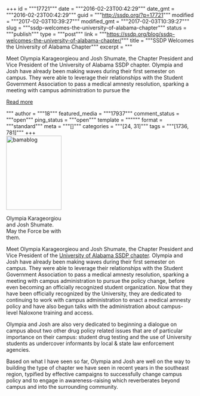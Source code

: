 +++
id = """17721"""
date = """2016-02-23T00:42:29"""
date_gmt = """2016-02-23T00:42:29"""
guid = """http://ssdp.org/?p=17721"""
modified = """2017-02-03T10:39:27"""
modified_gmt = """2017-02-03T10:39:27"""
slug = """ssdp-welcomes-the-university-of-alabama-chapter"""
status = """publish"""
type = """post"""
link = """https://ssdp.org/blog/ssdp-welcomes-the-university-of-alabama-chapter/"""
title = """SSDP Welcomes the University of Alabama Chapter"""
excerpt = """<p>Meet Olympia Karageorgieou and Josh Shumate, the Chapter President and Vice President of the University of Alabama SSDP chapter. Olympia and Josh have already been making waves during their first semester on campus. They were able to leverage their relationships with the Student Government Association to pass a medical amnesty resolution, sparking a meeting with campus administration to pursue the</p>
<div class="h10"></div>
<p><a class="more-link2 flat" href="https://ssdp.org/blog/ssdp-welcomes-the-university-of-alabama-chapter/">Read more</a></p>
"""
author = """18"""
featured_media = """17937"""
comment_status = """open"""
ping_status = """open"""
template = """"""
format = """standard"""
meta = """[]"""
categories = """[24, 31]"""
tags = """[1736, 781]"""
+++
<div id="attachment_17937" style="width: 158px" class="wp-caption alignright"><a href="http://ssdp.org/assets/bamablog.jpg" rel="attachment wp-att-17937"><img class="wp-image-17937" src="http://ssdp.org/assets/bamablog-225x300.jpg" alt="bamablog" width="148" height="198" /></a><p class="wp-caption-text">Olympia Karageorgiou and Josh Shumate. May the Force be with them.</p></div>
<p style="text-align: left">Meet Olympia Karageorgieou and Josh Shumate, the Chapter President and Vice President of the <a href="http://ssdp.org/chapters/southeast/alabama/university-of-alabama/" target="_blank">University of Alabama SSDP chapter</a>. Olympia and Josh have already been making waves during their first semester on campus. They were able to leverage their relationships with the Student Government Association to pass a medical amnesty resolution, sparking a meeting with campus administration to pursue the policy change, before even becoming an officially recognized student organization. Now that they have been officially recognized by the University, they are dedicated to continuing to work with campus administration to enact a medical amnesty policy and have also begun talks with the administration about campus-level Naloxone training and access.</p>
Olympia and Josh are also very dedicated to beginning a dialogue on campus about two other drug policy related issues that are of particular importance on their campus: student drug testing and the use of University students as undercover informants by local &amp; state law enforcement agencies.

Based on what I have seen so far, Olympia and Josh are well on the way to building the type of chapter we have seen in recent years in the southeast region, typified by effective campaigns to successfully change campus policy and to engage in awareness-raising which reverberates beyond campus and into the surrounding community.

